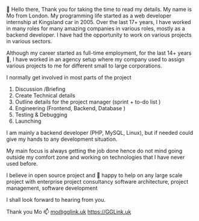 👋 Hello there,
Thank you for taking the time to read my details. My name is Mo from London. My programming life started as a web developer internship at Kingsland car in 2005. Over the last 17+ years, I have worked in many roles for many amazing companies in various roles, mostly as a backend developer. I have had the opportunity to work on various projects in various sectors.

Although my career started as full-time employment, for the last 14+ years 🌱,  I have worked in an agency setup where my company used to assign various projects to me for different small to large corporations.

I normally get involved in most parts of the project
1. Discussion /Briefing
2. Create Technical details
3. Outline details for the project manager (sprint + to-do list )
4. Engineering (Frontend, Backend, Database )
5. Testing & Debugging
6. Launching

I am mainly a backend developer (PHP, MySQL, Linux), but if needed could give my hands to any development situation.

My main focus is always getting the job done hence do not mind going outside my comfort zone and working on technologies that I have never used before.

I believe in open source project and 💞️ happy to help on any large scale project with enterprise project consultancy software architecture, project management, software development 

I shall look forward to hearing from you.

Thank you
Mo
📫 mo@gglink.uk
https://GGLink.uk
